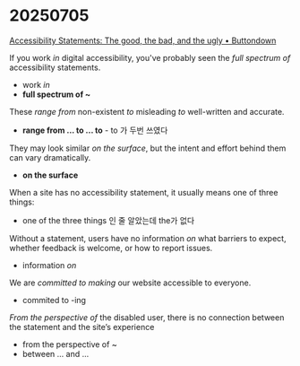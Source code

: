 # 20250705

[Accessibility Statements: The good, the bad, and the ugly • Buttondown](https://buttondown.com/access-ability/archive/accessibility-statements-the-good-the-bad-and-the/)

If you work *in* digital accessibility, you've probably seen the *full spectrum of* accessibility statements.
- work *in*
- **full spectrum of ~**

These *range from* non-existent *to* misleading *to* well-written and accurate.
- **range from ... to ... to** - to 가 두번 쓰였다

They may look similar *on the surface*, but the intent and effort behind them can vary dramatically.
- **on the surface**

When a site has no accessibility statement, it usually means one of three things:
- one of the three things 인 줄 알았는데 the가 없다

Without a statement, users have no information *on* what barriers to expect, whether feedback is welcome, or how to report issues.
- information *on*

We are *committed to making* our website accessible to everyone.
- commited to -ing

*From the perspective of* the disabled user, there is no connection between the statement and the site’s experience
- from the perspective of ~
- between ... and ...
